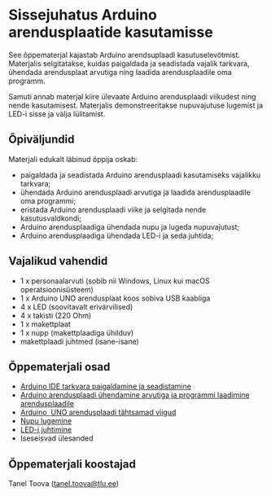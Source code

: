 # Sissejuhatus Arduino arendusplaatide kasutamisse

See õppematerjal kajastab Arduino arendsuplaadi kasutuselevõtmist. Materjalis selgitatakse, kuidas paigaldada ja seadistada vajalik tarkvara, ühendada arendusplaat arvutiga ning laadida arendusplaadile oma programm.

Samuti annab materjal kiire ülevaate Arduino arendusplaadi viikudest ning nende kasutamisest. Materjalis demonstreeritakse nupuvajutuse lugemist ja LED-i sisse ja välja lülitamist. 

## Õpiväljundid

Materjali edukalt läbinud õppija oskab:

*   paigaldada ja seadistada Arduino arendusplaadi kasutamiseks vajalikku tarkvara;
*   ühendada Arduino arendusplaadi arvutiga ja laadida arendusplaadile oma programmi;
*   eristada Arduino arendusplaadi viike ja selgitada nende kasutusvaldkondi;
*   Arduino arendusplaadiga ühendada nupu ja lugeda nupuvajutust;
*   Arduino arendusplaadiga ühendada LED-i ja seda juhtida;

## Vajalikud vahendid

*   1 x personaalarvuti (sobib nii Windows, Linux kui macOS operatsioonisüsteem)
*   1 x Arduino UNO arendusplaat koos sobiva USB kaabliga
*   4 x LED (soovitavalt erivärvilised)
*   4 x takisti (220 Ohm)
*   1 x makettplaat
*   1 x nupp (makettplaadiga ühilduv)
*   makettplaadi juhtmed (isane-isane)

## Õppematerjali osad

*   [Arduino IDE tarkvara paigaldamine ja seadistamine](https://github.com/nullyks/Arduino-sissejuhatus/blob/main/materjalid/1_Tarkvara_paigaldamine_ja_seadistamine.md)
*   [Arduino arendusplaadi ühendamine arvutiga ja programmi laadimine arendusplaadile](https://github.com/nullyks/Arduino-sissejuhatus/blob/main/materjalid/2_Ühendamine_ja_üleslaadimine.md)
*   [Arduino  UNO arendusplaadi tähtsamad viigud](https://github.com/nullyks/Arduino-sissejuhatus/blob/main/materjalid/3_Arduino_UNO_viigud.md)
*   [Nupu lugemine](https://github.com/nullyks/Arduino-sissejuhatus/blob/main/materjalid/4_Nupu_lugemine.md)
*   [LED-i juhtimine](https://github.com/nullyks/Arduino-sissejuhatus/blob/main/materjalid/5_LED_juhtimine.md)
*   Iseseisvad ülesanded

## Õppematerjali koostajad

Tanel Toova (tanel.toova@tlu.ee)